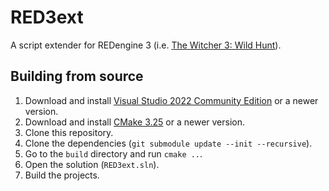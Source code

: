 # RED3ext

A script extender for REDengine 3 (i.e. [The Witcher 3: Wild Hunt](https://www.thewitcher.com/witcher3)).

## Building from source

1. Download and install [Visual Studio 2022 Community Edition](https://www.visualstudio.com/) or a newer version.
2. Download and install [CMake 3.25](https://cmake.org/) or a newer version.
3. Clone this repository.
4. Clone the dependencies (`git submodule update --init --recursive`).
5. Go to the `build` directory and run `cmake ..`.
6. Open the solution (`RED3ext.sln`).
7. Build the projects.

